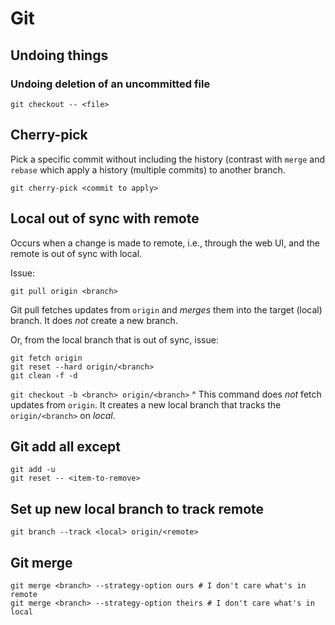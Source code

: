 # Git

## Undoing things

### Undoing deletion of an uncommitted file

`git checkout -- <file>`

## Cherry-pick

Pick a specific commit without including the history (contrast with `merge` and `rebase` which apply a history
(multiple commits) to another branch.

`git cherry-pick <commit to apply>`

## Local out of sync with remote

Occurs when a change is made to remote, i.e., through the web UI, and the remote is out of sync with local.

Issue:

```
git pull origin <branch>
```

Git pull fetches updates from `origin` and _merges_ them into the target (local) branch.
It does _not_ create a new branch.

Or, from the local branch that is out of sync, issue:

```
git fetch origin
git reset --hard origin/<branch>
git clean -f -d
```

`git checkout -b <branch> origin/<branch>` 
^ This command does _not_ fetch updates from `origin`. It creates a new local branch that tracks
the `origin/<branch>` on _local_.


## Git add all except

```
git add -u
git reset -- <item-to-remove>
```

## Set up new local branch to track remote
```
git branch --track <local> origin/<remote>
```


## Git merge

```
git merge <branch> --strategy-option ours # I don't care what's in remote
git merge <branch> --strategy-option theirs # I don't care what's in local
```
